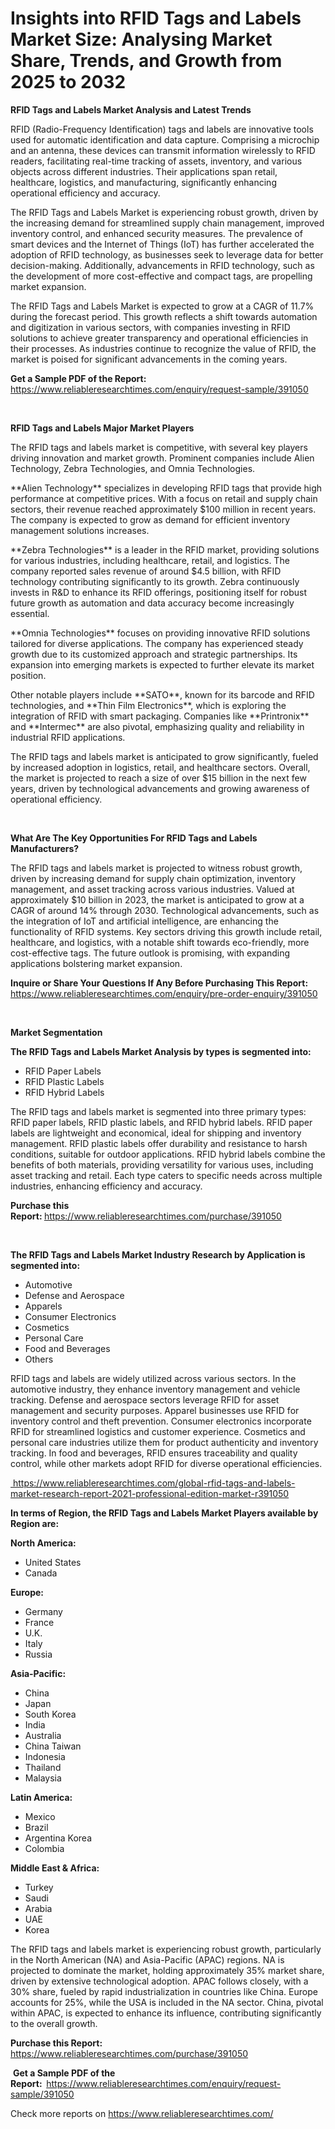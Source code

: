 <p><h1>Insights into RFID Tags and Labels Market Size: Analysing Market Share, Trends, and Growth from 2025 to 2032</h1></p><p><strong>RFID Tags and Labels Market Analysis and Latest Trends</strong></p>
<p><p>RFID (Radio-Frequency Identification) tags and labels are innovative tools used for automatic identification and data capture. Comprising a microchip and an antenna, these devices can transmit information wirelessly to RFID readers, facilitating real-time tracking of assets, inventory, and various objects across different industries. Their applications span retail, healthcare, logistics, and manufacturing, significantly enhancing operational efficiency and accuracy.</p><p>The RFID Tags and Labels Market is experiencing robust growth, driven by the increasing demand for streamlined supply chain management, improved inventory control, and enhanced security measures. The prevalence of smart devices and the Internet of Things (IoT) has further accelerated the adoption of RFID technology, as businesses seek to leverage data for better decision-making. Additionally, advancements in RFID technology, such as the development of more cost-effective and compact tags, are propelling market expansion.</p><p>The RFID Tags and Labels Market is expected to grow at a CAGR of 11.7% during the forecast period. This growth reflects a shift towards automation and digitization in various sectors, with companies investing in RFID solutions to achieve greater transparency and operational efficiencies in their processes. As industries continue to recognize the value of RFID, the market is poised for significant advancements in the coming years.</p></p>
<p><strong>Get a Sample PDF of the Report:&nbsp;</strong> <a href="https://www.reliableresearchtimes.com/enquiry/request-sample/391050?utm_campaign=3313&utm_medium=2&utm_source=Github&utm_content=ia&utm_term=29032025&utm_id=rfid-tags-and-labels">https://www.reliableresearchtimes.com/enquiry/request-sample/391050</a></p>
<p>&nbsp;</p>
<p><strong>RFID Tags and Labels Major Market Players</strong></p>
<p><p>The RFID tags and labels market is competitive, with several key players driving innovation and market growth. Prominent companies include Alien Technology, Zebra Technologies, and Omnia Technologies.</p><p>**Alien Technology** specializes in developing RFID tags that provide high performance at competitive prices. With a focus on retail and supply chain sectors, their revenue reached approximately $100 million in recent years. The company is expected to grow as demand for efficient inventory management solutions increases.</p><p>**Zebra Technologies** is a leader in the RFID market, providing solutions for various industries, including healthcare, retail, and logistics. The company reported sales revenue of around $4.5 billion, with RFID technology contributing significantly to its growth. Zebra continuously invests in R&D to enhance its RFID offerings, positioning itself for robust future growth as automation and data accuracy become increasingly essential.</p><p>**Omnia Technologies** focuses on providing innovative RFID solutions tailored for diverse applications. The company has experienced steady growth due to its customized approach and strategic partnerships. Its expansion into emerging markets is expected to further elevate its market position.</p><p>Other notable players include **SATO**, known for its barcode and RFID technologies, and **Thin Film Electronics**, which is exploring the integration of RFID with smart packaging. Companies like **Printronix** and **Intermec** are also pivotal, emphasizing quality and reliability in industrial RFID applications.</p><p>The RFID tags and labels market is anticipated to grow significantly, fueled by increased adoption in logistics, retail, and healthcare sectors. Overall, the market is projected to reach a size of over $15 billion in the next few years, driven by technological advancements and growing awareness of operational efficiency.</p></p>
<p>&nbsp;</p>
<p><strong>What Are The Key Opportunities For RFID Tags and Labels Manufacturers?</strong></p>
<p><p>The RFID tags and labels market is projected to witness robust growth, driven by increasing demand for supply chain optimization, inventory management, and asset tracking across various industries. Valued at approximately $10 billion in 2023, the market is anticipated to grow at a CAGR of around 14% through 2030. Technological advancements, such as the integration of IoT and artificial intelligence, are enhancing the functionality of RFID systems. Key sectors driving this growth include retail, healthcare, and logistics, with a notable shift towards eco-friendly, more cost-effective tags. The future outlook is promising, with expanding applications bolstering market expansion.</p></p>
<p><strong>Inquire or Share Your Questions If Any Before Purchasing This Report:</strong> <a href="https://www.reliableresearchtimes.com/enquiry/pre-order-enquiry/391050?utm_campaign=3313&utm_medium=2&utm_source=Github&utm_content=ia&utm_term=29032025&utm_id=rfid-tags-and-labels">https://www.reliableresearchtimes.com/enquiry/pre-order-enquiry/391050</a></p>
<p>&nbsp;</p>
<p><strong>Market Segmentation</strong></p>
<p><strong>The RFID Tags and Labels Market Analysis by types is segmented into:</strong></p>
<p><ul><li>RFID Paper Labels</li><li>RFID Plastic Labels</li><li>RFID Hybrid Labels</li></ul></p>
<p><p>The RFID tags and labels market is segmented into three primary types: RFID paper labels, RFID plastic labels, and RFID hybrid labels. RFID paper labels are lightweight and economical, ideal for shipping and inventory management. RFID plastic labels offer durability and resistance to harsh conditions, suitable for outdoor applications. RFID hybrid labels combine the benefits of both materials, providing versatility for various uses, including asset tracking and retail. Each type caters to specific needs across multiple industries, enhancing efficiency and accuracy.</p></p>
<p><strong>Purchase this Report:&nbsp;</strong><a href="https://www.reliableresearchtimes.com/purchase/391050?utm_campaign=3313&utm_medium=2&utm_source=Github&utm_content=ia&utm_term=29032025&utm_id=rfid-tags-and-labels">https://www.reliableresearchtimes.com/purchase/391050</a></p>
<p>&nbsp;</p>
<p><strong>The RFID Tags and Labels Market Industry Research by Application is segmented into:</strong></p>
<p><ul><li>Automotive</li><li>Defense and Aerospace</li><li>Apparels</li><li>Consumer Electronics</li><li>Cosmetics</li><li>Personal Care</li><li>Food and Beverages</li><li>Others</li></ul></p>
<p><p>RFID tags and labels are widely utilized across various sectors. In the automotive industry, they enhance inventory management and vehicle tracking. Defense and aerospace sectors leverage RFID for asset management and security purposes. Apparel businesses use RFID for inventory control and theft prevention. Consumer electronics incorporate RFID for streamlined logistics and customer experience. Cosmetics and personal care industries utilize them for product authenticity and inventory tracking. In food and beverages, RFID ensures traceability and quality control, while other markets adopt RFID for diverse operational efficiencies.</p></p>
<p><a href="https://www.reliableresearchtimes.com/global-rfid-tags-and-labels-market-research-report-2021-professional-edition-market-r391050?utm_campaign=3313&utm_medium=2&utm_source=Github&utm_content=ia&utm_term=29032025&utm_id=rfid-tags-and-labels">&nbsp;https://www.reliableresearchtimes.com/global-rfid-tags-and-labels-market-research-report-2021-professional-edition-market-r391050</a></p>
<p><strong>In terms of Region, the RFID Tags and Labels Market Players available by Region are:</strong></p>
<p>
    <p> <strong> North America: </strong>
        <ul>
            <li>United States</li>
            <li>Canada</li>
        </ul>
        </p> 
    <p> <strong> Europe: </strong>
        <ul>
            <li>Germany</li>
            <li>France</li>
            <li>U.K.</li>
            <li>Italy</li>
            <li>Russia</li>
        </ul>
        </p> 
    <p> <strong> Asia-Pacific: </strong>
        <ul>
            <li>China</li>
            <li>Japan</li>
            <li>South Korea</li>
            <li>India</li>
            <li>Australia</li>
            <li>China Taiwan</li>
            <li>Indonesia</li>
            <li>Thailand</li>
            <li>Malaysia</li>
        </ul>
        </p> 
    <p> <strong> Latin America: </strong>
        <ul>
            <li>Mexico</li>
            <li>Brazil</li>
            <li>Argentina Korea</li>
            <li>Colombia</li>
        </ul>
        </p> 
    <p> <strong> Middle East & Africa: </strong>
        <ul>
            <li>Turkey</li>
            <li>Saudi</li>
            <li>Arabia</li>
            <li>UAE</li>
            <li>Korea</li>
        </ul>
    </p>
    </p>
<p><p>The RFID tags and labels market is experiencing robust growth, particularly in the North American (NA) and Asia-Pacific (APAC) regions. NA is projected to dominate the market, holding approximately 35% market share, driven by extensive technological adoption. APAC follows closely, with a 30% share, fueled by rapid industrialization in countries like China. Europe accounts for 25%, while the USA is included in the NA sector. China, pivotal within APAC, is expected to enhance its influence, contributing significantly to the overall growth.</p></p>
<p><strong>Purchase this Report: </strong><a href="https://www.reliableresearchtimes.com/purchase/391050?utm_campaign=3313&utm_medium=2&utm_source=Github&utm_content=ia&utm_term=29032025&utm_id=rfid-tags-and-labels">https://www.reliableresearchtimes.com/purchase/391050</a></p>
<p>&nbsp;<strong>Get a Sample PDF of the Report:&nbsp;&nbsp;</strong><a href="https://www.reliableresearchtimes.com/enquiry/request-sample/391050?utm_campaign=3313&utm_medium=2&utm_source=Github&utm_content=ia&utm_term=29032025&utm_id=rfid-tags-and-labels">https://www.reliableresearchtimes.com/enquiry/request-sample/391050</a></p>
<p><strong></strong></p>
<p>Check more reports on <a href="https://www.reliableresearchtimes.com/?utm_campaign=3313&utm_medium=2&utm_source=Github&utm_content=ia&utm_term=29032025&utm_id=rfid-tags-and-labels">https://www.reliableresearchtimes.com/</a></p>